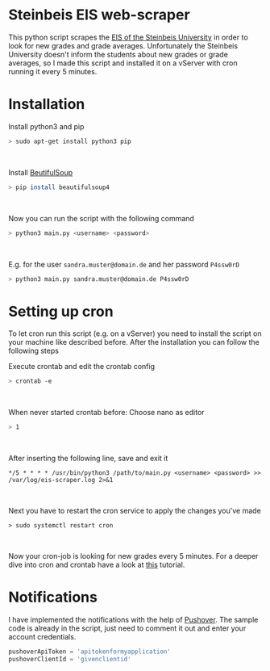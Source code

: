 # Steinbeis EIS web-scraper
This python script scrapes the [EIS of the Steinbeis University](https://www.eis-scmt.com/) in order to look for new grades and grade averages. Unfortunately the Steinbeis University doesn't inform the students about new grades or grade averages, so I made this script and installed it on a vServer with cron running it every 5 minutes.

# Installation
Install python3 and pip
```bash
> sudo apt-get install python3 pip
```
</br>

Install [BeutifulSoup](https://pypi.org/project/beautifulsoup4/)
```bash
> pip install beautifulsoup4
```
</br>

Now you can run the script with the following command
```bash
> python3 main.py <username> <password>
```
</br>

E.g. for the user `sandra.muster@domain.de` and her password `P4ssw0rD`

```bash
> python3 main.py sandra.muster@domain.de P4ssw0rD
```

# Setting up cron
To let cron run this script (e.g. on a vServer) you need to install the script on your machine like described before. After the installation you can follow the following steps

Execute crontab and edit the crontab config
```bash
> crontab -e
```
</br>

When never started crontab before: Choose nano as editor
```bash
> 1
```
</br>

After inserting the following line, save and exit it
```
*/5 * * * * /usr/bin/python3 /path/to/main.py <username> <password> >> /var/log/eis-scraper.log 2>&1
```
</br>

Next you have to restart the cron service to apply the changes you've made
```
> sudo systemctl restart cron
```
</br>

Now your cron-job is looking for new grades every 5 minutes. For a deeper dive into cron and crontab have a look at [this](https://www.adminschoice.com/crontab-quick-reference) tutorial.

# Notifications
I have implemented the notifications with the help of [Pushover](https://pushover.net/). The sample code is already in the script, just need to comment it out and enter your account credentials.

```python
pushoverApiToken = 'apitokenformyapplication'
pushoverClientId = 'givenclientid'
```